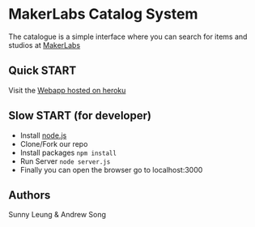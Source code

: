 # MakerLabs Catalog System
The catalogue is a simple interface where you can search for items and studios at [MakerLabs](http://www.makerlabs.com)

## Quick START
Visit the [Webapp hosted on heroku](https://serene-springs-31713.herokuapp.com/)

## Slow START (for developer)
* Install [node.js](https://nodejs.org/en/)
* Clone/Fork our repo
* Install packages  ```npm install ```
* Run Server ```node server.js ```
* Finally you can open the browser go to localhost:3000

## Authors
Sunny Leung &
Andrew Song
